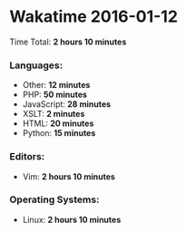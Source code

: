 # Wakatime 2016-01-12

Time Total: **2 hours 10 minutes**

### Languages:
- Other: **12 minutes** 
- PHP: **50 minutes** 
- JavaScript: **28 minutes** 
- XSLT: **2 minutes** 
- HTML: **20 minutes** 
- Python: **15 minutes** 

### Editors:
- Vim: **2 hours 10 minutes** 

### Operating Systems:
- Linux: **2 hours 10 minutes** 


